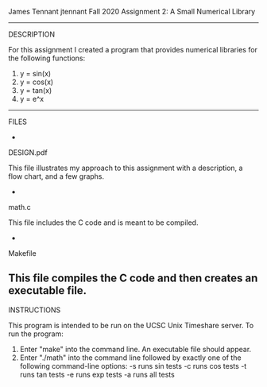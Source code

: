 James Tennant
jtennant
Fall 2020
Assignment 2: A Small Numerical Library

-----------
DESCRIPTION

For this assignment I created a program that provides
numerical libraries for the following functions:
1) y = sin(x)
2) y = cos(x)
3) y = tan(x)
4) y = e^x

-----------
FILES

-
DESIGN.pdf

This file illustrates my approach to this assignment with
a description, a flow chart, and a few graphs.

-
math.c

This file includes the C code and is meant to be compiled.

-
Makefile

This file compiles the C code and then creates an executable file.
-----------
INSTRUCTIONS

This program is intended to be run on the UCSC Unix Timeshare server.
To run the program:
1. Enter "make" into the command line. An executable file should appear.
2. Enter "./math" into the command line followed by
   exactly one of the following command-line options:
	-s runs sin tests
	-c runs cos tests
	-t runs tan tests
	-e runs exp tests
	-a runs all tests
